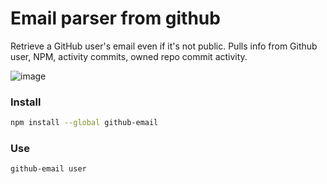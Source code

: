 # Email parser from github

Retrieve a GitHub user's email even if it's not public. 
Pulls info from Github user, NPM, activity commits, owned repo commit activity.

![image](https://cloud.githubusercontent.com/assets/39191/7485758/6992dc62-f34f-11e4-9af0-3d0f292f6139.png)


### Install
```sh
npm install --global github-email
```

### Use
```sh
github-email user 
```

